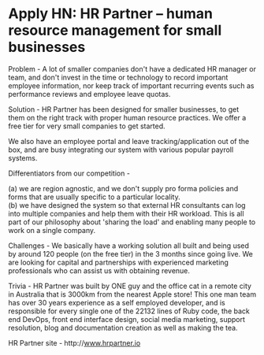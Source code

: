 # Apply HN: HR Partner – human resource management for small businesses

Problem - A lot of smaller companies don&#x27;t have a dedicated HR manager or team, and don&#x27;t invest in the time or technology to record important employee information, nor keep track of important recurring events such as performance reviews and employee leave quotas.<p>Solution - HR Partner has been designed for smaller businesses, to get them on the right track with proper human resource practices.  We offer a free tier for very small companies to get started.<p>We also have an employee portal and leave tracking&#x2F;application out of the box, and are busy integrating our system with various popular payroll systems.<p>Differentiators from our competition -<p>(a) we are region agnostic, and we don&#x27;t supply pro forma policies and forms that are usually specific to a particular locality.  
(b) we have designed the system so that external HR consultants can log into multiple companies and help them with their HR workload.  This is all part of our philosophy about &#x27;sharing the load&#x27; and enabling many people to work on a single company.<p>Challenges - We basically have a working solution all built and being used by around 120 people (on the free tier) in the 3 months since going live.  We are looking for capital and partnerships with experienced marketing professionals who can assist us with obtaining revenue.<p>Trivia - HR Partner was built by ONE guy and the office cat in a remote city in Australia that is 3000km from the nearest Apple store!   This one man team has over 30 years experience as a self employed developer, and is responsible for every single one of the 22132 lines of Ruby code, the back end DevOps, front end interface design, social media marketing, support resolution, blog and documentation creation as well as making the tea.<p>HR Partner site - http:&#x2F;&#x2F;www.hrpartner.io
